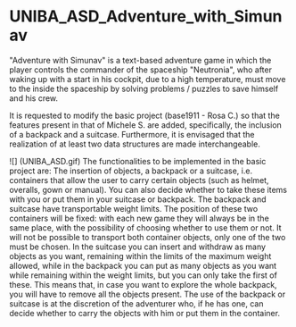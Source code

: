 # UNIBA_ASD_Adventure_with_Simunav
"Adventure with Simunav" is a text-based adventure game in which the player controls the commander of the spaceship "Neutronia", who after waking up with a start in his cockpit, due to a high temperature, must move to the inside the spaceship by solving problems / puzzles to save himself and his crew.

It is requested to modify the basic project (base1911 - Rosa C.) so that the features present in that of Michele S. are added, specifically, the inclusion of a backpack and a suitcase. Furthermore, it is envisaged that the realization of at least two data structures are made interchangeable.

![] (UNIBA_ASD.gif)
The functionalities to be implemented in the basic project are:
The insertion of objects, a backpack or a suitcase, i.e. containers that allow the user to carry certain objects (such as helmet, overalls, gown or manual). You can also decide whether to take these items with you or put them in your suitcase or backpack.
The backpack and suitcase have transportable weight limits. The position of these two containers will be fixed: with each new game they will always be in the same place, with the possibility of choosing whether to use them or not. It will not be possible to transport both
container objects, only one of the two must be chosen.
In the suitcase you can insert and withdraw as many objects as you want, remaining within the limits of the maximum weight allowed, while in the backpack you can put as many objects as you want while remaining within the weight limits, but you can only take the first of these.
This means that, in case you want to explore the whole backpack, you will have to remove all the objects present. The use of the backpack or suitcase is at the discretion of the adventurer who, if he has one, can decide whether to carry the objects with him or put them in the container.
